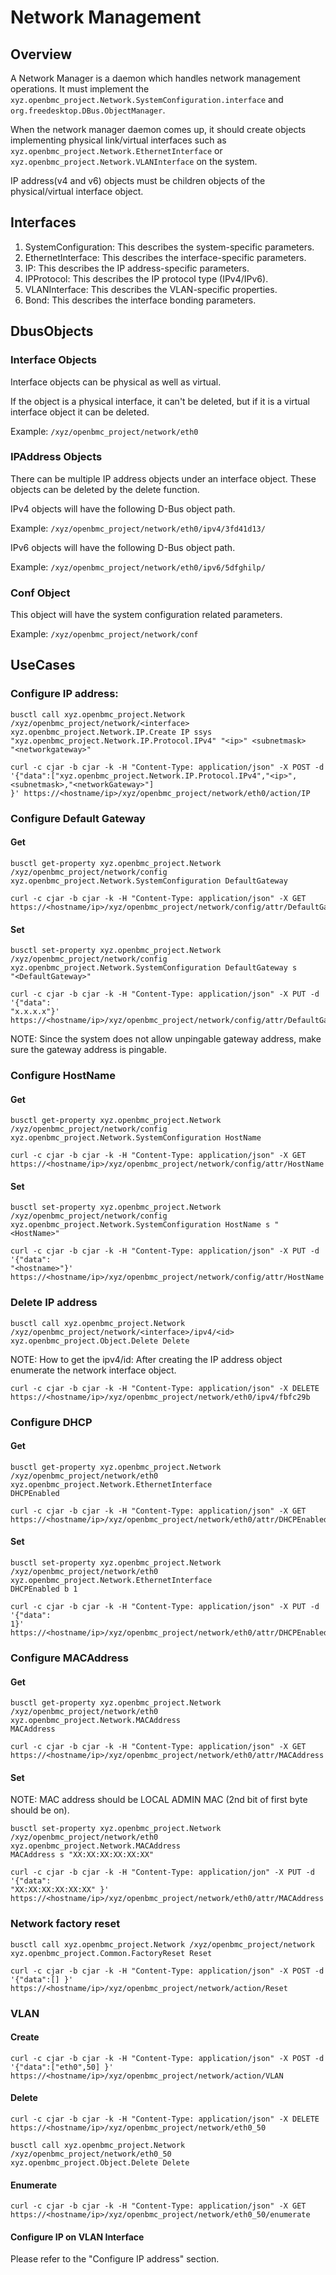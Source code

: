 # Network Management

## Overview

A Network Manager is a daemon which handles network management operations. It
must implement the `xyz.openbmc_project.Network.SystemConfiguration.interface`
and `org.freedesktop.DBus.ObjectManager`.

When the network manager daemon comes up, it should create objects implementing
physical link/virtual interfaces such as
`xyz.openbmc_project.Network.EthernetInterface` or
`xyz.openbmc_project.Network.VLANInterface` on the system.

IP address(v4 and v6) objects must be children objects of the physical/virtual
interface object.

## Interfaces

1. SystemConfiguration: This describes the system-specific parameters.
2. EthernetInterface: This describes the interface-specific parameters.
3. IP: This describes the IP address-specific parameters.
4. IPProtocol: This describes the IP protocol type (IPv4/IPv6).
5. VLANInterface: This describes the VLAN-specific properties.
6. Bond: This describes the interface bonding parameters.

## DbusObjects

### Interface Objects

Interface objects can be physical as well as virtual.

If the object is a physical interface, it can't be deleted, but if it is a
virtual interface object it can be deleted.

Example: `/xyz/openbmc_project/network/eth0`

### IPAddress Objects

There can be multiple IP address objects under an interface object. These
objects can be deleted by the delete function.

IPv4 objects will have the following D-Bus object path.

Example: `/xyz/openbmc_project/network/eth0/ipv4/3fd41d13/`

IPv6 objects will have the following D-Bus object path.

Example: `/xyz/openbmc_project/network/eth0/ipv6/5dfghilp/`

### Conf Object

This object will have the system configuration related parameters.

Example: `/xyz/openbmc_project/network/conf`

## UseCases

### Configure IP address:

```text
busctl call xyz.openbmc_project.Network /xyz/openbmc_project/network/<interface>
xyz.openbmc_project.Network.IP.Create IP ssys
"xyz.openbmc_project.Network.IP.Protocol.IPv4" "<ip>" <subnetmask>
"<networkgateway>"

curl -c cjar -b cjar -k -H "Content-Type: application/json" -X POST -d
'{"data":["xyz.openbmc_project.Network.IP.Protocol.IPv4","<ip>",<subnetmask>,"<networkGateway>"]
}' https://<hostname/ip>/xyz/openbmc_project/network/eth0/action/IP
```

### Configure Default Gateway

#### Get

```text
busctl get-property xyz.openbmc_project.Network
/xyz/openbmc_project/network/config
xyz.openbmc_project.Network.SystemConfiguration DefaultGateway

curl -c cjar -b cjar -k -H "Content-Type: application/json" -X GET
https://<hostname/ip>/xyz/openbmc_project/network/config/attr/DefaultGateway
```

#### Set

```text
busctl set-property xyz.openbmc_project.Network
/xyz/openbmc_project/network/config
xyz.openbmc_project.Network.SystemConfiguration DefaultGateway s
"<DefaultGateway>"

curl -c cjar -b cjar -k -H "Content-Type: application/json" -X PUT -d '{"data":
"x.x.x.x"}'
https://<hostname/ip>/xyz/openbmc_project/network/config/attr/DefaultGateway
```

NOTE: Since the system does not allow unpingable gateway address, make sure the
gateway address is pingable.

### Configure HostName

#### Get

```text
busctl get-property xyz.openbmc_project.Network
/xyz/openbmc_project/network/config
xyz.openbmc_project.Network.SystemConfiguration HostName

curl -c cjar -b cjar -k -H "Content-Type: application/json" -X GET
https://<hostname/ip>/xyz/openbmc_project/network/config/attr/HostName
```

#### Set

```text
busctl set-property xyz.openbmc_project.Network
/xyz/openbmc_project/network/config
xyz.openbmc_project.Network.SystemConfiguration HostName s "<HostName>"

curl -c cjar -b cjar -k -H "Content-Type: application/json" -X PUT -d '{"data":
"<hostname>"}'
https://<hostname/ip>/xyz/openbmc_project/network/config/attr/HostName
```

### Delete IP address

```text
busctl call xyz.openbmc_project.Network
/xyz/openbmc_project/network/<interface>/ipv4/<id>
xyz.openbmc_project.Object.Delete Delete
```

NOTE: How to get the ipv4/id: After creating the IP address object enumerate the
network interface object.

```text
curl -c cjar -b cjar -k -H "Content-Type: application/json" -X DELETE
https://<hostname/ip>/xyz/openbmc_project/network/eth0/ipv4/fbfc29b
```

### Configure DHCP

#### Get

```text
busctl get-property xyz.openbmc_project.Network
/xyz/openbmc_project/network/eth0 xyz.openbmc_project.Network.EthernetInterface
DHCPEnabled

curl -c cjar -b cjar -k -H "Content-Type: application/json" -X GET
https://<hostname/ip>/xyz/openbmc_project/network/eth0/attr/DHCPEnabled
```

#### Set

```text
busctl set-property xyz.openbmc_project.Network
/xyz/openbmc_project/network/eth0 xyz.openbmc_project.Network.EthernetInterface
DHCPEnabled b 1

curl -c cjar -b cjar -k -H "Content-Type: application/json" -X PUT -d '{"data":
1}' https://<hostname/ip>/xyz/openbmc_project/network/eth0/attr/DHCPEnabled
```

### Configure MACAddress

#### Get

```text
busctl get-property xyz.openbmc_project.Network
/xyz/openbmc_project/network/eth0 xyz.openbmc_project.Network.MACAddress
MACAddress

curl -c cjar -b cjar -k -H "Content-Type: application/json" -X GET
https://<hostname/ip>/xyz/openbmc_project/network/eth0/attr/MACAddress
```

#### Set

NOTE: MAC address should be LOCAL ADMIN MAC (2nd bit of first byte should be
on).

```text
busctl set-property xyz.openbmc_project.Network
/xyz/openbmc_project/network/eth0 xyz.openbmc_project.Network.MACAddress
MACAddress s "XX:XX:XX:XX:XX:XX"

curl -c cjar -b cjar -k -H "Content-Type: application/jon" -X PUT -d '{"data":
"XX:XX:XX:XX:XX:XX" }'
https://<hostname/ip>/xyz/openbmc_project/network/eth0/attr/MACAddress
```

### Network factory reset

```text
busctl call xyz.openbmc_project.Network /xyz/openbmc_project/network
xyz.openbmc_project.Common.FactoryReset Reset

curl -c cjar -b cjar -k -H "Content-Type: application/json" -X POST -d
'{"data":[] }' https://<hostname/ip>/xyz/openbmc_project/network/action/Reset
```

### VLAN

#### Create

```text
curl -c cjar -b cjar -k -H "Content-Type: application/json" -X POST -d
'{"data":["eth0",50] }'
https://<hostname/ip>/xyz/openbmc_project/network/action/VLAN
```

#### Delete

```text
curl -c cjar -b cjar -k -H "Content-Type: application/json" -X DELETE
https://<hostname/ip>/xyz/openbmc_project/network/eth0_50

busctl call xyz.openbmc_project.Network /xyz/openbmc_project/network/eth0_50
xyz.openbmc_project.Object.Delete Delete
```

#### Enumerate

```text
curl -c cjar -b cjar -k -H "Content-Type: application/json" -X GET
https://<hostname/ip>/xyz/openbmc_project/network/eth0_50/enumerate
```

#### Configure IP on VLAN Interface

Please refer to the "Configure IP address" section.
